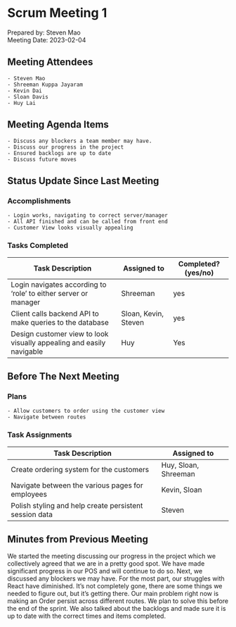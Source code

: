 # Scrum Meeting 1
Prepared by: Steven Mao  
Meeting Date: 2023-02-04

## Meeting Attendees
    - Steven Mao
	- Shreeman Kuppa Jayaram
	- Kevin Dai
	- Sloan Davis
	- Huy Lai

## Meeting Agenda Items
    - Discuss any blockers a team member may have.
    - Discuss our progress in the project
    - Ensured backlogs are up to date
    - Discuss future moves
  
## Status Update Since Last Meeting
### Accomplishments
    - Login works, navigating to correct server/manager
    - All API finished and can be called from front end
    - Customer View looks visually appealing


### Tasks Completed

| Task Description                                                     | Assigned to          | Completed? (yes/no) |
| -------------------------------------------------------------------- | -------------------- | ------------------- |
| Login navigates according to ‘role’ to either server or manager      | Shreeman             | yes                 |
| Client calls backend API to make queries to the database             | Sloan, Kevin, Steven | yes                 |
| Design customer view to look visually appealing and easily navigable | Huy                  | Yes                 |

## Before The Next Meeting
### Plans
    - Allow customers to order using the customer view
    - Navigate between routes

### Task Assignments
| Task Description                                       | Assigned to          |
| ------------------------------------------------------ | -------------------- |
| Create ordering system for the customers               | Huy, Sloan, Shreeman |
| Navigate between the various pages for employees       | Kevin, Sloan         |
| Polish styling and help create persistent session data | Steven               |

## Minutes from Previous Meeting
We started the meeting discussing our progress in the project which we collectively agreed that we are in a pretty good spot. We have made significant progress in our POS and will continue to do so. Next, we discussed any blockers we may have. For the most part, our struggles with React have diminished. It’s not completely gone, there are some things we needed to figure out, but it’s getting there. Our main problem right now is making an Order persist across different routes. We plan to solve this before the end of the sprint. We also talked about the backlogs and made sure it is up to date with the correct times and items completed. 
